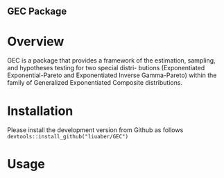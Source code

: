## GEC Package

# Overview
GEC is a package that provides a framework of the estimation, sampling, and hypotheses testing for two special distri- butions (Exponentiated Exponential-Pareto and Exponentiated Inverse Gamma-Pareto) within the family of Generalized Exponentiated Composite distributions.

# Installation
Please install the development version from Github as follows
`devtools::install_github("liuaber/GEC")`

# Usage
